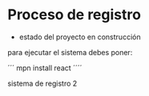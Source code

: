 <h1>Proceso de registro</h1>

- estado del proyecto en construcción

para ejecutar el sistema debes poner: 

´´´ mpn install react ´´´´

sistema de registro 2
